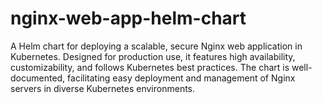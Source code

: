 # nginx-web-app-helm-chart
A Helm chart for deploying a scalable, secure Nginx web application in Kubernetes. Designed for production use, it features high availability, customizability, and follows Kubernetes best practices. The chart is well-documented, facilitating easy deployment and management of Nginx servers in diverse Kubernetes environments.
